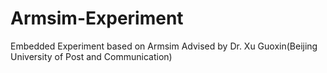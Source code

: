 # Armsim-Experiment
Embedded Experiment based on Armsim
Advised by Dr. Xu Guoxin(Beijing University of Post and Communication)
